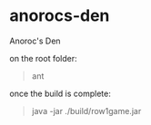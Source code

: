 # anorocs-den
Anoroc's Den

on the root folder:
> ant

once the build is complete:

> java -jar ./build/row1game.jar 
